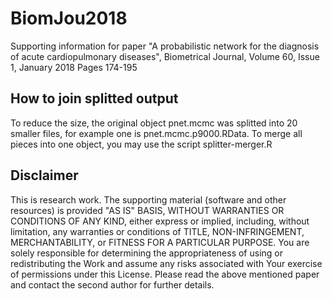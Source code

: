 # BiomJou2018
Supporting information for paper "A probabilistic network for the diagnosis of acute cardiopulmonary diseases", Biometrical Journal, Volume 60, Issue 1,  January 2018  Pages 174-195

## How to join splitted  output

To reduce the size, the original object pnet.mcmc was splitted into 20 smaller files,
for example one is pnet.mcmc.p9000.RData. To merge all pieces
into one object, you may use the script splitter-merger.R

## Disclaimer

This is research work. The supporting material (software and other resources) is provided "AS IS" BASIS, WITHOUT WARRANTIES OR CONDITIONS OF ANY KIND, either express or implied, including, without limitation, any warranties or conditions of TITLE, NON-INFRINGEMENT, MERCHANTABILITY, or FITNESS FOR A PARTICULAR PURPOSE. You are solely responsible for determining the appropriateness of using or redistributing the Work and assume any risks associated with Your exercise of permissions under this License.
Please read the above mentioned paper and contact the second author for further details.
